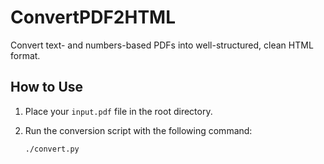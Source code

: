 # ConvertPDF2HTML

Convert text- and numbers-based PDFs into well-structured, clean HTML format.

## How to Use

1. Place your `input.pdf` file in the root directory.
2. Run the conversion script with the following command:

   ```bash
   ./convert.py
   ```
